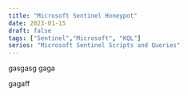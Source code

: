 ```yaml
---
title: "Microsoft Sentinel Honeypot"
date: 2023-01-15
draft: false
tags: ["Sentinel","Microsoft", "KQL"]
series: "Microsoft Sentinel Scripts and Queries"
---
```

gasgasg
gaga

gagaff